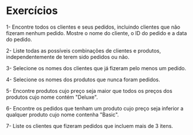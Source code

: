 
# Exercícios 

1- Encontre todos os clientes e seus pedidos, incluindo clientes que não fizeram nenhum pedido. 
Mostre o nome do cliente, o ID do pedido e a data do pedido.

2- Liste todas as possíveis combinações de clientes e produtos, independentemente de terem sido pedidos ou não.

3- Selecione os nomes dos clientes que já fizeram pelo menos um pedido.

4- Selecione os nomes dos produtos que nunca foram pedidos.

5- Encontre produtos cujo preço seja maior que todos os preços dos produtos cujo nome contém "Deluxe".

6- Encontre os pedidos que tenham um produto cujo preço seja inferior a qualquer produto cujo nome contenha "Basic".

7- Liste os clientes que fizeram pedidos que incluem mais de 3 itens.
